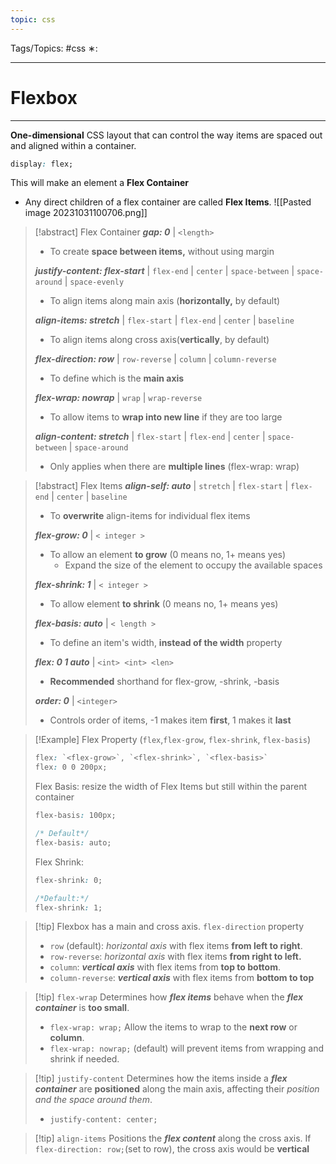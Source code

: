 ```yaml
---
topic: css
---
```

Tags/Topics: #css
∗:

---
# Flexbox

--- 
__One-dimensional__ CSS layout that can control the way items are spaced out and aligned within a container.

```css
display: flex;
```

This will make an element a __Flex Container__
- Any direct children of a flex container are called __Flex Items__.
![[Pasted image 20231031100706.png]]
>[!abstract] Flex Container
>___gap: 0___ | `<length>`
> - To create __space between items,__ without using margin
>
>___justify-content: flex-start___ | `flex-end` | `center` | `space-between` | `space-around` | `space-evenly` 
> - To align items along main axis (__horizontally,__ by default)
> 
> ___align-items: stretch___ | `flex-start` | `flex-end` | `center` | `baseline`
> - To align items along cross axis(__vertically__, by default)
>   
>___flex-direction: row___ | `row-reverse` | `column` | `column-reverse`
>   - To define which is the __main axis__
>   
> ___flex-wrap: nowrap___ | `wrap` | `wrap-reverse` 
>   - To allow items to __wrap into new line__ if they are too large
>
>___align-content: stretch___ | `flex-start` | `flex-end` | `center` | `space-between` | `space-around`
> - Only applies when there are __multiple lines__ (flex-wrap: wrap)

>[!abstract] Flex Items
> ___align-self: auto___ | `stretch` | `flex-start` | `flex-end` | `center` | `baseline`
> - To __overwrite__ align-items for individual flex items
> 
>___flex-grow: 0___ | `< integer >`
> - To allow an element __to grow__ (0 means no, 1+ means yes)
> 	- Expand the size of the element to occupy the available spaces
>   
>___flex-shrink: 1___ | `< integer > `
>   - To allow element __to shrink__ (0 means no, 1+ means yes)
>     
>___flex-basis: auto___ | `< length >`
>    - To define an item's width, __instead of the width__ property
>    
>___flex: 0 1 auto___ | `<int> <int> <len>`
>    - __Recommended__ shorthand for flex-grow, -shrink, -basis
>
>___order: 0___ | `<integer>`
> - Controls order of items, -1 makes item __first__, 1 makes it __last__

>[!Example] Flex Property (`flex`,`flex-grow`, `flex-shrink`, `flex-basis`)
>```css
>flex: `<flex-grow>`, `<flex-shrink>`, `<flex-basis>`
>flex: 0 0 200px;
>```
>Flex Basis:
>resize the width of Flex Items but still within the parent container
>```css
>flex-basis: 100px;
>
>/* Default*/
>flex-basis: auto;
>```
>
>Flex Shrink:
>```css
>flex-shrink: 0;
>
>/*Default:*/
>flex-shrink: 1;
>```


>[!tip] Flexbox has a main and cross axis.
>`flex-direction` property
>- `row` (default): _horizontal axis_ with flex items __from left to right__.
>- `row-reverse`: _horizontal axis_ with flex items __from right to left.__
>- `column`: ___vertical axis___ with flex items from __top to bottom__.
>- `column-reverse`: ___vertical axis___ with flex items from __bottom to top__

>[!tip] `flex-wrap`
>Determines how ___flex items___ behave when the ___flex container___ is __too small__.
> - `flex-wrap: wrap;` Allow the items to wrap to the __next row__ or __column__.
> - `flex-wrap: nowrap;` (default) will prevent items from wrapping and shrink if needed.

>[!tip] `justify-content`
>Determines how the items inside a ___flex container___ are __positioned__ along the main axis, affecting their _position and the space around them_.
> - `justify-content: center;`

>[!tip] `align-items`
>Positions the ___flex content___ along the cross axis.
>If `flex-direction: row;`(set to row), the cross axis would be __vertical__